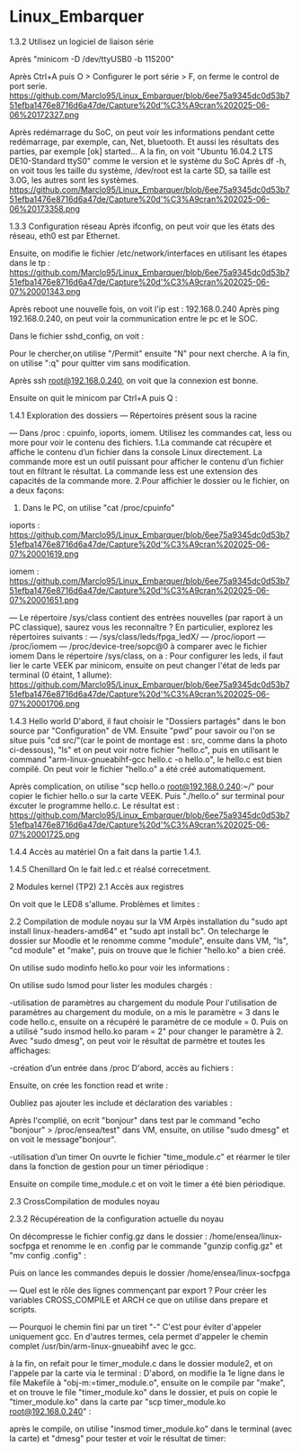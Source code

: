 # Linux_Embarquer
1.3.2 Utilisez un logiciel de liaison série
 
Après "minicom -D /dev/ttyUSB0 -b 115200"
 
Après Ctrl+A puis O > Configurer le port série > F, on ferme le control de port serie.
https://github.com/Marclo95/Linux_Embarquer/blob/6ee75a9345dc0d53b751efba1476e8716d6a47de/Capture%20d'%C3%A9cran%202025-06-06%20172327.png

 
Après redémarrage du SoC, on peut voir les informations pendant cette redémarrage, par exemple, can, Net, bluetooth. Et aussi les résultats des parties, par exemple [ok] started...
A la fin, on voit "Ubuntu 16.04.2 LTS DE10-Standard ttyS0" comme le version et le système du SoC
Après df -h, on voit tous les taille du système, /dev/root est la carte SD, sa taille est 3.0G, les autres sont les systèmes.
https://github.com/Marclo95/Linux_Embarquer/blob/6ee75a9345dc0d53b751efba1476e8716d6a47de/Capture%20d'%C3%A9cran%202025-06-06%20173358.png
 
1.3.3 Configuration réseau
Après ifconfig, on peut voir que les états des réseau, eth0 est par Ethernet.

 
Ensuite, on modifie le fichier /etc/network/interfaces en utilisant les étapes dans le tp :
https://github.com/Marclo95/Linux_Embarquer/blob/6ee75a9345dc0d53b751efba1476e8716d6a47de/Capture%20d'%C3%A9cran%202025-06-07%20001343.png
 
Après reboot une nouvelle fois, on voit l'ip est : 192.168.0.240
Après ping 192.168.0.240, on peut voir la communication entre le pc et le SOC.

 
Dans le fichier sshd_config, on voit :

Pour le chercher,on utilise "/Permit" ensuite "N" pour next cherche. A la fin, on utilise ":q" pour quitter vim sans modification.
 
Après ssh root@192.168.0.240, on voit que la connexion est bonne.

 
Ensuite on quit le minicom par Ctrl+A puis Q :

 
1.4.1 Exploration des dossiers
— Répertoires présent sous la racine

 
— Dans /proc : cpuinfo, ioports, iomem. Utilisez les commandes cat, less ou more pour voir le contenu des fichiers.
1.La commande cat récupère et affiche le contenu d’un fichier dans la console Linux directement. La commande more est un outil puissant pour afficher le contenu d’un fichier tout en filtrant le résultat. La commande less est une extension des capacités de la commande more.
2.Pour affichier le dossier ou le fichier, on a deux façons:
1) Dans le PC, on utilise "cat /proc/cpuinfo"

ioports :
https://github.com/Marclo95/Linux_Embarquer/blob/6ee75a9345dc0d53b751efba1476e8716d6a47de/Capture%20d'%C3%A9cran%202025-06-07%20001619.png
 
iomem :
https://github.com/Marclo95/Linux_Embarquer/blob/6ee75a9345dc0d53b751efba1476e8716d6a47de/Capture%20d'%C3%A9cran%202025-06-07%20001651.png
 
— Le répertoire /sys/class contient des entrées nouvelles (par raport à un PC classique), saurez vous les reconnaître ? En particulier, explorez les répertoires suivants :
— /sys/class/leds/fpga_ledX/
— /proc/ioport
— /proc/iomem
— /proc/device-tree/sopc@0 à comparer avec le fichier iomem
Dans le répertoire /sys/class, on a :
Pour configurer les leds, il faut lier le carte VEEK par minicom, ensuite on peut changer l'état de leds par terminal (0 étaint, 1 allume):
https://github.com/Marclo95/Linux_Embarquer/blob/6ee75a9345dc0d53b751efba1476e8716d6a47de/Capture%20d'%C3%A9cran%202025-06-07%20001706.png
 
1.4.3 Hello world
D'abord, il faut choisir le "Dossiers partagés" dans le bon source par "Configuration" de VM. Ensuite "pwd" pour savoir ou l'on se situe puis "cd src/"(car le point de montage est : src, comme dans la photo ci-dessous), "ls" et on peut voir notre fichier "hello.c", puis en utilisant le command "arm-linux-gnueabihf-gcc hello.c -o hello.o", le hello.c est bien compilé. On peut voir le fichier "hello.o" a été créé automatiquement.

 
Après complication, on utilise "scp hello.o root@192.168.0.240:~/" pour copier le fichier hello.o sur la carte VEEK. Puis "./hello.o" sur terminal pour éxcuter le programme hello.c. Le résultat est :
https://github.com/Marclo95/Linux_Embarquer/blob/6ee75a9345dc0d53b751efba1476e8716d6a47de/Capture%20d'%C3%A9cran%202025-06-07%20001725.png
 
1.4.4 Accès au matériel
On a fait dans la partie 1.4.1.

1.4.5 Chenillard
On le fait led.c et réalsé correcetment.
 
2 Modules kernel (TP2)
2.1 Accès aux registres

On voit que le LED8 s'allume.
Problèmes et limites :
 
2.2 Compilation de module noyau sur la VM
Arpès installation du "sudo apt install linux-headers-amd64" et "sudo apt install bc". On telecharge le dossier sur Moodle et le renomme comme "module", ensuite dans VM, "ls", "cd module" et "make", puis on trouve que le fichier "hello.ko" a bien créé.
 
On utilise sudo modinfo hello.ko pour voir les informations :

 
On utilise sudo lsmod pour lister les modules chargés :

 
-utilisation de paramètres au chargement du module
Pour l'utilisation de paramètres au chargement du module, on a mis le paramètre = 3 dans le code hello.c, ensuite on a récupéré le paramètre de ce module  = 0. Puis on a utilisé "sudo insmod hello.ko param = 2" pour changer le paramètre à 2. Avec "sudo dmesg", on peut voir le résultat de parmètre et toutes les affichages:

 
-création d’un entrée dans /proc
D'abord, accès au fichiers :

 
Ensuite, on crée les fonction read et write :

 
Oubliez pas ajouter les include et déclaration des variables :
 
Après l'complié, on ecrit "bonjour" dans test par le command "echo "bonjour" > /proc/ensea/test" dans VM, ensuite, on utilise "sudo dmesg" et on voit le message"bonjour".
 
-utilisation d’un timer
On ouvrte le fichier "time_module.c" et réarmer le tiler dans la fonction de gestion pour un timer périodique :

 
Ensuite on compile time_module.c et on voit le timer a été bien périodique.
 
2.3 CrossCompilation de modules noyau
 
2.3.2 Récupéreation de la configuration actuelle du noyau
 
On décompresse le fichier config.gz dans le dossier : /home/ensea/linux-socfpga et renomme le en .config par le commande "gunzip config.gz" et "mv config .config" :
 
Puis on lance les commandes depuis le dossier /home/ensea/linux-socfpga
 
— Quel est le rôle des lignes commençant par export ?
Pour créer les variables CROSS_COMPILE et ARCH ce que on utilise dans prepare et scripts.
 
— Pourquoi le chemin fini par un tiret "-"
C'est pour éviter d'appeler uniquement gcc. En d'autres termes, cela permet d'appeler le chemin complet /usr/bin/arm-linux-gnueabihf avec le gcc.
 
à la fin, on refait pour le timer_module.c dans le dossier module2, et on l'appele par la carte via le terminal :
D'abord, on modifie la 1e ligne dans le file Makefile à "obj-m:=timer_module.o", ensuite on le compile par "make", et on trouve le file "timer_module.ko" dans le dossier, et puis on copie le "timer_module.ko" dans la carte par "scp timer_module.ko root@192.168.0.240" :

 
après le compile, on utilise "insmod timer_module.ko" dans le terminal (avec la carte) et "dmesg" pour tester et voir le résultat de timer:
 
 
